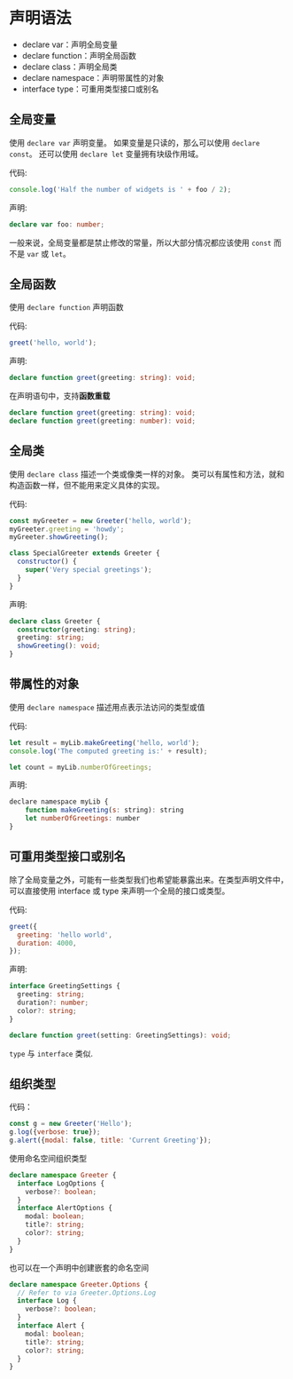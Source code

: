 # 声明语法

- declare var：声明全局变量
- declare function：声明全局函数
- declare class：声明全局类
- declare namespace：声明带属性的对象
- interface type：可重用类型接口或别名

## 全局变量

使用 `declare var` 声明变量。 如果变量是只读的，那么可以使用 `declare const`。 还可以使用 `declare let` 变量拥有块级作用域。

代码:

```js
console.log('Half the number of widgets is ' + foo / 2);
```

声明:

```ts
declare var foo: number;
```

一般来说，全局变量都是禁止修改的常量，所以大部分情况都应该使用 `const` 而不是 `var` 或 `let`。

## 全局函数

使用 `declare function` 声明函数

代码:

```js
greet('hello, world');
```

声明:

```ts
declare function greet(greeting: string): void;
```

在声明语句中，支持**函数重载**

```ts
declare function greet(greeting: string): void;
declare function greet(greeting: number): void;
```

## 全局类

使用 `declare class` 描述一个类或像类一样的对象。 类可以有属性和方法，就和构造函数一样，但不能用来定义具体的实现。

代码:

```js
const myGreeter = new Greeter('hello, world');
myGreeter.greeting = 'howdy';
myGreeter.showGreeting();

class SpecialGreeter extends Greeter {
  constructor() {
    super('Very special greetings');
  }
}
```

声明:

```ts
declare class Greeter {
  constructor(greeting: string);
  greeting: string;
  showGreeting(): void;
}
```

## 带属性的对象

使用 `declare namespace` 描述用点表示法访问的类型或值

代码:

```js
let result = myLib.makeGreeting('hello, world');
console.log('The computed greeting is:' + result);

let count = myLib.numberOfGreetings;
```

声明:

```js
declare namespace myLib {
    function makeGreeting(s: string): string
    let numberOfGreetings: number
}
```

## 可重用类型接口或别名

除了全局变量之外，可能有一些类型我们也希望能暴露出来。在类型声明文件中，可以直接使用 interface 或 type 来声明一个全局的接口或类型。

代码:

```js
greet({
  greeting: 'hello world',
  duration: 4000,
});
```

声明:

```ts
interface GreetingSettings {
  greeting: string;
  duration?: number;
  color?: string;
}

declare function greet(setting: GreetingSettings): void;
```

`type` 与 `interface` 类似.

## 组织类型

代码：

```js
const g = new Greeter('Hello');
g.log({verbose: true});
g.alert({modal: false, title: 'Current Greeting'});
```

使用命名空间组织类型

```ts
declare namespace Greeter {
  interface LogOptions {
    verbose?: boolean;
  }
  interface AlertOptions {
    modal: boolean;
    title?: string;
    color?: string;
  }
}
```

也可以在一个声明中创建嵌套的命名空间

```ts
declare namespace Greeter.Options {
  // Refer to via Greeter.Options.Log
  interface Log {
    verbose?: boolean;
  }
  interface Alert {
    modal: boolean;
    title?: string;
    color?: string;
  }
}
```
